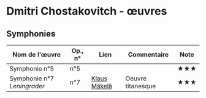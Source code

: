 # Dmitri Chostakovitch - œuvres  

<!--|Nom de l'œuvre| Op., n° | Lien | Commentaire | Note|
|--------|----|-------|---------|----|
|        |     |   [Interprète](youtu.be/...)|   |  ★|-->

## Symphonies

|Nom de l'œuvre| Op., n° | Lien | Commentaire | Note|
|--------|----|-------|---------|----|
| Symphonie n°5  |n°5|   [](https://youtu.be/)| |  ★★★|
| Symphonie n°7 *Leningrader* |  n°7 |   [Klaus Mäkelä](https://youtu.be/GB3zR_X25UU?t=30)| Oeuvre titanesque|  ★★★|

<!-- ## Concertos -->
<!-- ### Concertos pour piano -->
<!-- ### Concertos pour violon -->
<!-- ### Concertos pour violoncelle -->

<!-- ## Instrument seul -->
<!-- ### Piano -->
<!-- ### Orgue -->
<!-- ### Violon -->
<!-- ### Violoncelle -->
